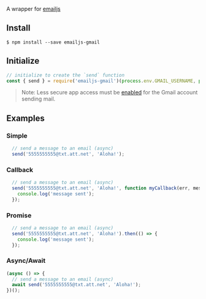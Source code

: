 A wrapper for [emailjs](https://npmjs.com/package/emailjs)  


## Install  
`$ npm install --save emailjs-gmail`  

## Initialize
```javascript
// initialize to create the `send` function
const { send } = require('emailjs-gmail')(process.env.GMAIL_USERNAME, process.env.GMAIL_PASSWORD);
```

> Note: Less secure app access must be [enabled](https://myaccount.google.com/lesssecureapps) for the Gmail account sending mail.

## Examples
### Simple
```javascript
  // send a message to an email (async)
  send('5555555555@txt.att.net', 'Aloha!');
```

### Callback
```javascript
  // send a message to an email (async)
  send('5555555555@txt.att.net', 'Aloha!', function myCallback(err, message) {
    console.log('message sent');
  });
```

### Promise
```javascript
  // send a message to an email (async)
  send('5555555555@txt.att.net', 'Aloha!').then(() => {
    console.log('message sent');
  });
```

### Async/Await
```javascript
(async () => {
  // send a message to an email (async)
  await send('5555555555@txt.att.net', 'Aloha!');
})(); 
```
